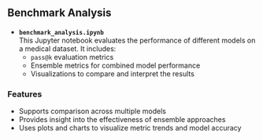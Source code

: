 ## Benchmark Analysis

- **`benchmark_analysis.ipynb`**  
  This Jupyter notebook evaluates the performance of different models on a medical dataset. It includes:
  - `pass@k` evaluation metrics
  - Ensemble metrics for combined model performance
  - Visualizations to compare and interpret the results

### Features
- Supports comparison across multiple models
- Provides insight into the effectiveness of ensemble approaches
- Uses plots and charts to visualize metric trends and model accuracy
